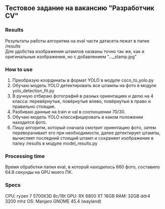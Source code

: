 ## Тестовое задание на вакансию "Разработчик CV"

### Results
Результаты работы алгоритма на eval части датасета лежат в папке /results  
Для удобства изображения штампов названы точно так же, как и оригинальные изображения, но с добавлением "..._stamp.jpg"

### How to use
1. Преобразую координаты в формат YOLO в модуле coco_to_yolo.py
2. Обучаю модель YOLO детектировать все штампы на фото в модуле yolo_detection_fit.py
3. В ручную отбираю фотографий в разных ориентациях и делю на 4 класса: перевёрнутые, повёрнутые влево, повёрнутые в право и правильно стоящие.
4. Разбиваю данные на train и val в соотношении 70/30.
5. Обучаю модель YOLO классифицировать в каком положении находится фото.
6. Пишу алгоритм, который сначала смотрит ориентацию фото, затем переворачивает его при необходимости, далее детектирует штампы,
вычисляет последний стоящий штамп и сохраняет изображение в папку /results в модуле model_results.py

### Processing time
Время обработки папки eval, в которой находилось 660 фото, составило 64.8 секунды на GPU моего ПК.

### Specs
CPU: ryzen 7 5700X3D 8c/16t
GPU: RX 6800 XT 16GB
RAM: 32GB ddr4 3200 mhz
OS: Manjaro GNOME 45.4 (wayland)